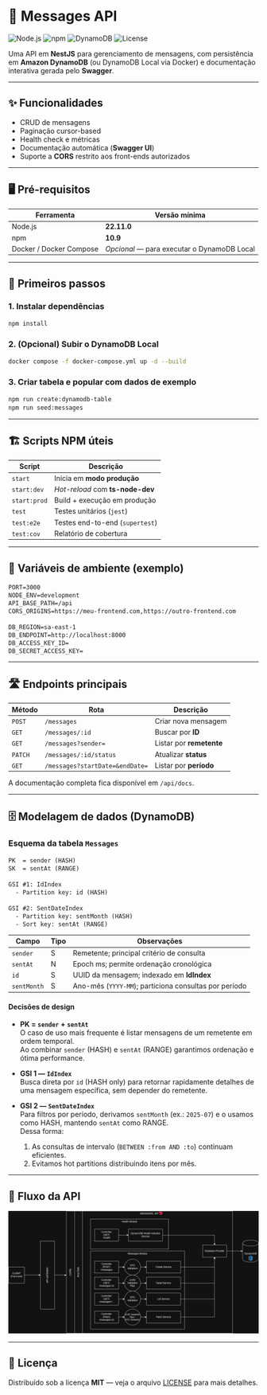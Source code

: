 # 📩 Messages API

![Node.js](https://img.shields.io/badge/node-%3E%3D22.11.0-brightgreen)
![npm](https://img.shields.io/badge/npm-%3E%3D10.9-blue)
![DynamoDB](https://img.shields.io/badge/DynamoDB-local%20ready-orange)
![License](https://img.shields.io/badge/license-MIT-lightgrey)

Uma API em **NestJS** para gerenciamento de mensagens, com persistência em **Amazon DynamoDB** (ou DynamoDB Local via Docker) e documentação interativa gerada pelo **Swagger**.

---

## ✨ Funcionalidades

- CRUD de mensagens
- Paginação cursor-based
- Health check e métricas
- Documentação automática (**Swagger UI**)
- Suporte a **CORS** restrito aos front-ends autorizados

---

## 🖥️ Pré-requisitos

| Ferramenta              | Versão mínima                               |
| ----------------------- | ------------------------------------------- |
| Node.js                 | **22.11.0**                                 |
| npm                     | **10.9**                                    |
| Docker / Docker Compose | _Opcional_ — para executar o DynamoDB Local |

---

## 🚀 Primeiros passos

### 1. Instalar dependências

```bash
npm install
```

### 2. (Opcional) Subir o DynamoDB Local

```bash
docker compose -f docker-compose.yml up -d --build
```

### 3. Criar tabela e popular com dados de exemplo

```bash
npm run create:dynamodb-table
npm run seed:messages
```

---

## 🏗️ Scripts NPM úteis

| Script       | Descrição                        |
| ------------ | -------------------------------- |
| `start`      | Inicia em **modo produção**      |
| `start:dev`  | _Hot-reload_ com **ts-node-dev** |
| `start:prod` | Build + execução em produção     |
| `test`       | Testes unitários (`jest`)        |
| `test:e2e`   | Testes end-to-end (`supertest`)  |
| `test:cov`   | Relatório de cobertura           |

---

## 🔌 Variáveis de ambiente (exemplo)

```env
PORT=3000
NODE_ENV=development
API_BASE_PATH=/api
CORS_ORIGINS=https://meu-frontend.com,https://outro-frontend.com

DB_REGION=sa-east-1
DB_ENDPOINT=http://localhost:8000
DB_ACCESS_KEY_ID=
DB_SECRET_ACCESS_KEY=
```

---

## 🛣️ Endpoints principais

| Método  | Rota                            | Descrição                |
| ------- | ------------------------------- | ------------------------ |
| `POST`  | `/messages`                     | Criar nova mensagem      |
| `GET`   | `/messages/:id`                 | Buscar por **ID**        |
| `GET`   | `/messages?sender=`             | Listar por **remetente** |
| `PATCH` | `/messages/:id/status`          | Atualizar **status**     |
| `GET`   | `/messages?startDate=&endDate=` | Listar por **período**   |

A documentação completa fica disponível em `/api/docs`.

---

## 🗄️ Modelagem de dados (DynamoDB)

### Esquema da tabela `Messages`

```text
PK  = sender (HASH)
SK  = sentAt (RANGE)

GSI #1: IdIndex
  - Partition key: id (HASH)

GSI #2: SentDateIndex
  - Partition key: sentMonth (HASH)
  - Sort key: sentAt (RANGE)
```

| Campo       | Tipo | Observações                                           |
| ----------- | ---- | ----------------------------------------------------- |
| `sender`    | S    | Remetente; principal critério de consulta             |
| `sentAt`    | N    | Epoch ms; permite ordenação cronológica               |
| `id`        | S    | UUID da mensagem; indexado em **IdIndex**             |
| `sentMonth` | S    | Ano-mês (`YYYY-MM`); particiona consultas por período |

#### Decisões de design

- **PK = `sender` + `sentAt`**  
  O caso de uso mais frequente é listar mensagens de um remetente em ordem temporal.  
  Ao combinar `sender` (HASH) e `sentAt` (RANGE) garantimos ordenação e ótima performance.

- **GSI 1 — `IdIndex`**  
  Busca direta por `id` (HASH only) para retornar rapidamente detalhes de uma mensagem específica, sem depender do remetente.

- **GSI 2 — `SentDateIndex`**  
  Para filtros por período, derivamos `sentMonth` (ex.: `2025-07`) e o usamos como HASH, mantendo `sentAt` como RANGE.  
  Dessa forma:
  1. As consultas de intervalo (`BETWEEN :from AND :to`) continuam eficientes.
  2. Evitamos hot partitions distribuindo itens por mês.

---

## 🔄 Fluxo da API

![Diagrama de fluxo da Messages API](docs/api-flow-diagram.png)

---

## 📜 Licença

Distribuído sob a licença **MIT** — veja o arquivo [LICENSE](https://github.com/nestjs/nest/blob/master/LICENSE) para mais detalhes.
